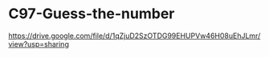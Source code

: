 # C97-Guess-the-number
https://drive.google.com/file/d/1qZjuD2SzOTDG99EHUPVw46H08uEhJLmr/view?usp=sharing
